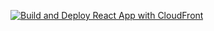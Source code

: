 [![Build and Deploy React App with CloudFront](https://github.com/1md3nd/portfolio/actions/workflows/frontend-build.yaml/badge.svg)](https://github.com/1md3nd/portfolio/actions/workflows/frontend-build.yaml)